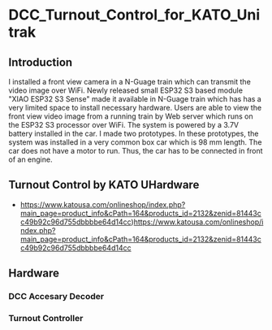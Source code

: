 # DCC_Turnout_Control_for_KATO_Unitrak
## Introduction
I installed a front view camera in a N-Guage train which can transmit the video image over WiFi. Newly released small ESP32 S3 based module "XIAO ESP32 S3 Sense" made it available in N-Guage train which has has a very limited space to install necessary hardware. 
Users are able to view the front view video image from a running train by Web server which runs on the ESP32 S3 processor over WiFi. The system is powered by a 3.7V battery installed in the car. 
I made two prototypes. In these prototypes, the system was installed in a very common box car which is 98 mm length. The car does not have a motor to run. Thus, the car has to be connected in front of an engine. 

## Turnout Control by KATO UHardware

* https://www.katousa.com/onlineshop/index.php?main_page=product_info&cPath=164&products_id=2132&zenid=81443cc49b92c96d755dbbbbe64d14cc)https://www.katousa.com/onlineshop/index.php?main_page=product_info&cPath=164&products_id=2132&zenid=81443cc49b92c96d755dbbbbe64d14cc
  


## Hardware
### DCC Accesary Decoder
### Turnout Controller
